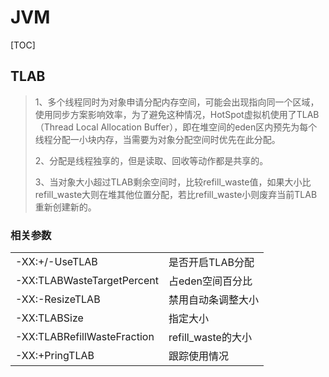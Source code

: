 # JVM

[TOC]

## TLAB

>1、多个线程同时为对象申请分配内存空间，可能会出现指向同一个区域，使用同步方案影响效率，为了避免这种情况，HotSpot虚拟机使用了TLAB（Thread Local Allocation Buffer），即在堆空间的eden区内预先为每个线程分配一小块内存，当需要为对象分配空间时优先在此分配。
>
>2、分配是线程独享的，但是读取、回收等动作都是共享的。
>
>3、当对象大小超过TLAB剩余空间时，比较refill_waste值，如果大小比refill_waste大则在堆其他位置分配，若比refill_waste小则废弃当前TLAB重新创建新的。

### 相关参数

|                             |                    |
| --------------------------- | ------------------ |
| -XX:+/-UseTLAB              | 是否开启TLAB分配   |
| -XX:TLABWasteTargetPercent  | 占eden空间百分比   |
| -XX:-ResizeTLAB             | 禁用自动条调整大小 |
| -XX:TLABSize                | 指定大小           |
| -XX:TLABRefillWasteFraction | refill_waste的大小 |
| -XX:+PringTLAB              | 跟踪使用情况       |

